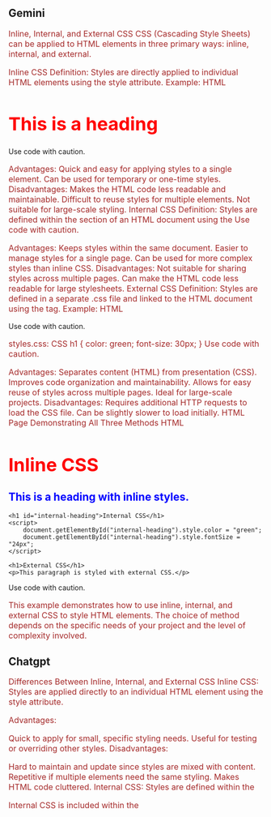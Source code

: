## Gemini

   Inline, Internal, and External CSS
CSS (Cascading Style Sheets) can be applied to HTML elements in three primary ways: inline, internal, and external.

Inline CSS
Definition: Styles are directly applied to individual HTML elements using the style attribute.
Example:
HTML
<h1 style="color: red; font-size: 36px;">This is a heading</h1>
Use code with caution.

Advantages:
Quick and easy for applying styles to a single element.
Can be used for temporary or one-time styles.
Disadvantages:
Makes the HTML code less readable and maintainable.
Difficult to reuse styles for multiple elements.
Not suitable for large-scale styling.
Internal CSS
Definition: Styles are defined within the <head> section of an HTML document using the <style> tag.
Example:
HTML
<head>
    <style>
        h1 {
            color: blue;
            font-size: 24px;
        }
    </style>
</head>
Use code with caution.

Advantages:
Keeps styles within the same document.
Easier to manage styles for a single page.
Can be used for more complex styles than inline CSS.
Disadvantages:
Not suitable for sharing styles across multiple pages.
Can make the HTML code less readable for large stylesheets.
External CSS
Definition: Styles are defined in a separate .css file and linked to the HTML document using the <link> tag.
Example:
HTML
<head>
    <link rel="stylesheet"   
 href="styles.css">
</head>
Use code with caution.

styles.css:
CSS
h1 {
    color: green;
    font-size: 30px;
}
Use code with caution.

Advantages:
Separates content (HTML) from presentation (CSS).
Improves code organization and maintainability.
Allows for easy reuse of styles across multiple pages.
Ideal for large-scale projects.
Disadvantages:
Requires additional HTTP requests to load the CSS file.
Can be slightly slower to load initially.
HTML Page Demonstrating All Three Methods
HTML
<!DOCTYPE html>
<html>
<head>
    <title>CSS Methods</title>
    <link rel="stylesheet" href="styles.css">
</head>
<body>
    <h1 style="color: red; font-size: 36px;">Inline CSS</h1>
    <h2 style="color: blue;">This is a heading with inline styles.</h2>

    <h1 id="internal-heading">Internal CSS</h1>
    <script>
        document.getElementById("internal-heading").style.color = "green";
        document.getElementById("internal-heading").style.fontSize = "24px";
    </script>

    <h1>External CSS</h1>
    <p>This paragraph is styled with external CSS.</p>
</body>
</html>
Use code with caution.

This example demonstrates how to use inline, internal, and external CSS to style HTML elements. The choice of method depends on the specific needs of your project and the level of complexity involved.
## Chatgpt

 Differences Between Inline, Internal, and External CSS
Inline CSS: Styles are applied directly to an individual HTML element using the style attribute.

Advantages:

Quick to apply for small, specific styling needs.
Useful for testing or overriding other styles.
Disadvantages:

Hard to maintain and update since styles are mixed with content.
Repetitive if multiple elements need the same styling.
Makes HTML code cluttered.
Internal CSS: Styles are defined within the <style> tag inside the <head> section of an HTML document.

Advantages:

Styles apply to the entire page, keeping the HTML cleaner compared to inline CSS.
Useful for styling a single page, especially for unique designs that won’t be reused.
Disadvantages:

Styles apply only to the page they are written in, so not reusable across multiple pages.
Not ideal for large projects, as managing styles across multiple pages becomes difficult.
External CSS: Styles are stored in a separate .css file and linked to HTML documents.

Advantages:

Keeps HTML files clean and focused on content.
Can be reused across multiple pages, reducing duplication and improving consistency.
Easier to maintain as you only need to update one file to apply changes across the entire site.
Disadvantages:

Requires an additional HTTP request to load the CSS file, which can affect loading speed.
If the external file is not loaded (e.g., due to a connection issue), the styling will not be applied.
HTML Example Demonstrating All Three CSS Methods
html
Copy code
<!DOCTYPE html>
<html lang="en">
<head>
    <meta charset="UTF-8">
    <meta name="viewport" content="width=device-width, initial-scale=1.0">
    <title>CSS Methods Demonstration</title>
    
    <!-- Internal CSS -->
    <style>
        body {
            background-color: lightyellow; /* Applies to the entire page */
        }
        h1 {
            color: darkgreen; /* Changes the color of all <h1> elements */
            font-family: 'Arial', sans-serif;
        }
        p {
            font-size: 16px; /* Changes font size of all <p> elements */
            color: brown;
        }
    </style>
    
    <!-- Link to External CSS -->
    <link rel="stylesheet" href="styles.css">
</head>
<body>
    <h1>This is an Internal CSS Example</h1>
    <p>This paragraph is styled using internal CSS in the <code>&lt;style&gt;</code> block within the <code>&lt;head&gt;</code> section.</p>
    
    <h2>This is an External CSS Example</h2>
    <p>This paragraph should be styled using external CSS linked from <code>styles.css</code>.</p>

    <!-- Inline CSS -->
    <p style="color: red; font-size: 20px;">This paragraph is styled using inline CSS directly within the <code>&lt;p&gt;</code> tag.</p>
</body>
</html>
External CSS (styles.css file)
css
Copy code
h2 {
    color: navy; /* Applies to all <h2> elements */
    font-family: 'Verdana', sans-serif;
}
Explanation of Each CSS Method in the Example
Inline CSS:

html
Copy code
<p style="color: red; font-size: 20px;">This paragraph is styled using inline CSS...</p>
This p element has an inline style that directly changes the color to red and the font-size to 20px.
Inline CSS is useful for quick changes, but it can clutter the HTML if used extensively.
Internal CSS:

html
Copy code
<style>
    body {
        background-color: lightyellow;
    }
    h1 {
        color: darkgreen;
    }
</style>
Internal CSS is included within the <style> tags in the <head> section.
The styles here apply to all <body>, <h1>, and <p> elements on the page.
This method keeps the styles in one place, but they only apply to this specific HTML page.
External CSS:

html
Copy code
<link rel="stylesheet" href="styles.css">
This links to an external CSS file (styles.css), which defines styles for the <h2> element.
External CSS allows you to reuse styles across multiple pages, keeping your HTML clean and maintainable.
Advantages and Disadvantages
Inline CSS:

Advantages: Quick to apply, useful for specific elements or temporary fixes.
Disadvantages: Difficult to maintain, creates clutter, and is repetitive.
Internal CSS:

Advantages: Styles are centralized within the page, easier to maintain than inline CSS.
Disadvantages: Not reusable across multiple pages, still not ideal for large projects.
External CSS:

Advantages: Keeps styles separate from content, reusable across multiple pages, easy to maintain for large websites.
Disadvantages: Requires an additional request to load the file, and if the file fails to load, no styling is applied.
## Conclusion

Chatgpt offers a better description by giving long detailed and  definitions, examples and also summary at the end. On the other hand,Gemini has shorter summaries listed out and is easier on the eye and can be quickly look through.